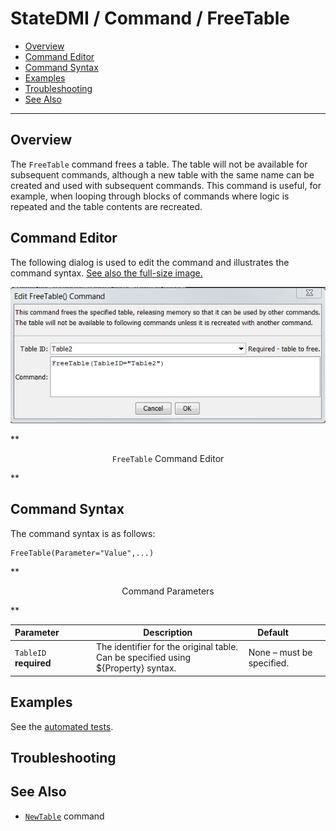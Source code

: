# StateDMI / Command / FreeTable #

* [Overview](#overview)
* [Command Editor](#command-editor)
* [Command Syntax](#command-syntax)
* [Examples](#examples)
* [Troubleshooting](#troubleshooting)
* [See Also](#see-also)

-------------------------

## Overview ##

The `FreeTable` command frees a table.
The table will not be available for subsequent commands,
although a new table with the same name can be created and used with subsequent commands.
This command is useful, for example, when looping through blocks of commands where logic is repeated and the table contents are recreated.

## Command Editor ##

The following dialog is used to edit the command and illustrates the command syntax.
<a href="../FreeTable.png">See also the full-size image.</a>

![FreeTable](FreeTable.png)

**<p style="text-align: center;">
`FreeTable` Command Editor
</p>**

## Command Syntax ##

The command syntax is as follows:

```text
FreeTable(Parameter="Value",...)
```
**<p style="text-align: center;">
Command Parameters
</p>**

| **Parameter**&nbsp;&nbsp;&nbsp;&nbsp;&nbsp;&nbsp;&nbsp;&nbsp;&nbsp;&nbsp;&nbsp;&nbsp; | **Description** | **Default**&nbsp;&nbsp;&nbsp;&nbsp;&nbsp;&nbsp;&nbsp;&nbsp;&nbsp;&nbsp; |
| --------------|-----------------|----------------- |
|`TableID`<br>**required**|The identifier for the original table.  Can be specified using ${Property} syntax.|None – must be specified.|

## Examples ##

See the [automated tests](https://github.com/OpenWaterFoundation/cdss-app-statedmi-main/tree/master/test/regression/commands/FreeTable).

## Troubleshooting ##

## See Also ##

* [`NewTable`](../NewTable/NewTable) command
